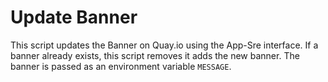 # Update Banner

This script updates the Banner on Quay.io using the App-Sre interface. If a
banner already exists, this script removes it adds the new banner. The banner
is passed as an environment variable `MESSAGE`.





